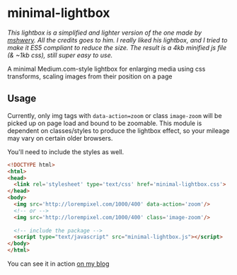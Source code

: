 # minimal-lightbox


*This lightbox is a simplified and lighter version of the one made by [mshwery](https://github.com/mshwery/minimal-lightbox). All the credits goes to him. I really liked his lightbox, and I tried to make it ES5 compliant to reduce the size. The result is a 4kb minified js file (& ~1kb css), still super easy to use.*

A minimal Medium.com-style lightbox for enlarging media using css transforms, scaling images from their position on a page

## Usage

Currently, only img tags with `data-action=zoom` or class `image-zoom` will be picked up on page load and bound to be zoomable. This module is dependent on classes/styles to produce the lightbox effect, so your mileage may vary on certain older browsers.

You'll need to include the styles as well.

```html
<!DOCTYPE html>
<html>
<head>
  <link rel='stylesheet' type='text/css' href='minimal-lightbox.css'>
</head>
<body>
  <img src='http://lorempixel.com/1000/400' data-action='zoom'/>
  <!-- or -->
  <img src='http://lorempixel.com/1000/400' class='image-zoom'/>
  
  <!-- include the package -->
  <script type="text/javascript" src="minimal-lightbox.js"></script>
</body>
</html>
```

You can see it in action [on my blog](http://axelrock.fr/regarder-des-jeux-video/)
